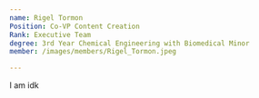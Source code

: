 ```yaml
---
name: Rigel Tormon
Position: Co-VP Content Creation
Rank: Executive Team
degree: 3rd Year Chemical Engineering with Biomedical Minor
member: /images/members/Rigel_Tormon.jpeg

---
```

I am idk